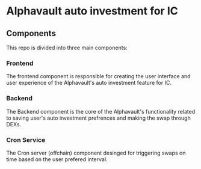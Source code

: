 # Alphavault auto investment for IC





## Components

This repo is divided into three main components:

### Frontend
The frontend component is responsible for creating the user interface and user experience of the Alphavault's auto investment feature for IC.

### Backend
The Backend component is the core of the Alphavault's functionality related to saving user's auto investment prefrences and making the swap through DEXs.

### Cron Service
The Cron server (offchain) component desinged for triggering swaps on time based on the user prefered interval. 


